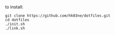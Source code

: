 to install:

```
git clone https://github.com/hk03ne/dotfiles.git
cd dotfiles
./init.sh
./link.sh
```
